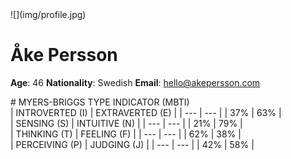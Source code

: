 <div class="head">
![](img/profile.jpg)

# Åke Persson

**Age**: 46
**Nationality**: Swedish
**Email**: [hello@akepersson.com](mailto:hello@akepersson.com)
</div>

<div class="graph">
# MYERS-BRIGGS TYPE INDICATOR (MBTI)

<div class="mbti-1">
| INTROVERTED (I) | EXTRAVERTED (E) |
| --- | --- |
| 37% | 63% |
</div>

<div class="mbti-2">
| SENSING (S) | INTUITIVE (N) |
| --- | --- |
| 21% | 79% |
</div>

<div class="mbti-3">
| THINKING (T) | FEELING (F) |
| --- | --- |
| 62% | 38% |
</div>

<div class="mbti-4">
| PERCEIVING (P) | JUDGING (J) |
| --- | --- |
| 42% | 58% |
</div>

</div>
